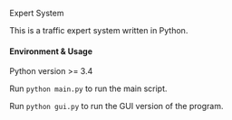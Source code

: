Expert System

This is a traffic expert system written in Python.

#### Environment & Usage

Python version >= 3.4

Run `python main.py` to run the main script.

Run `python gui.py` to run the GUI version of the program.
